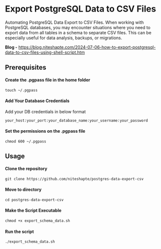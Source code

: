 # Export PostgreSQL Data to CSV Files
Automating PostgreSQL Data Export to CSV Files. 
When working with PostgreSQL databases, you may encounter situations where you need to export data from all tables in a schema to separate CSV files. This can be especially useful for data analysis, backups, or migrations.

**Blog -** https://blog.niteshapte.com/2024-07-06-how-to-export-postgresql-data-to-csv-files-using-shell-script.htm

## Prerequisites
#### Create the .pgpass file in the home folder
```
touch ~/.pgpass
```

#### Add Your Database Credentials
Add your DB credentials in below format
```
your_host:your_port:your_database_name:your_username:your_password
```

#### Set the permissions on the .pgpass file
```
chmod 600 ~/.pgpass
```

## Usage
#### Clone the repository
```
git clone https://github.com/niteshapte/postgres-data-export-csv
```

#### Move to directory
```
cd postgres-data-export-csv
```

#### Make the Script Executable
```
chmod +x export_schema_data.sh
```

#### Run the script
```
./export_schema_data.sh
```
